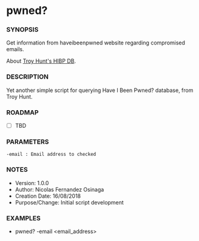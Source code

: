 # pwned?

### SYNOPSIS
  Get information from haveibeenpwned website regarding compromised emails.
  
  About [Troy Hunt's HIBP DB](https://haveibeenpwned.com/).
  
  

### DESCRIPTION

  Yet another simple script for querying Have I Been Pwned? database, from Troy Hunt.


### ROADMAP

 - [ ] TBD


### PARAMETERS 

    -email : Email address to checked  


### NOTES

  - Version:        1.0.0
  - Author:        Nicolas Fernandez Osinaga
  - Creation Date:  16/08/2018
  - Purpose/Change: Initial script development


### EXAMPLES

 * pwned? -email <email_address>

